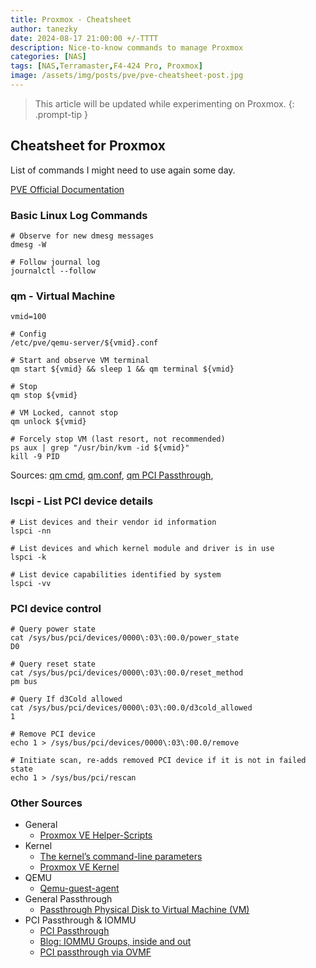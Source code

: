 ```yaml
---
title: Proxmox - Cheatsheet
author: tanezky
date: 2024-08-17 21:00:00 +/-TTTT
description: Nice-to-know commands to manage Proxmox
categories: [NAS]
tags: [NAS,Terramaster,F4-424 Pro, Proxmox]
image: /assets/img/posts/pve/pve-cheatsheet-post.jpg
---
```


> This article will be updated while experimenting on Proxmox.
{: .prompt-tip }

## Cheatsheet for Proxmox
List of commands I might need to use again some day.

[PVE Official Documentation](https://pve.proxmox.com/pve-docs/)

### Basic Linux Log Commands
```shell
# Observe for new dmesg messages
dmesg -W

# Follow journal log
journalctl --follow
```


### qm - Virtual Machine
```shell
vmid=100

# Config
/etc/pve/qemu-server/${vmid}.conf

# Start and observe VM terminal
qm start ${vmid} && sleep 1 && qm terminal ${vmid}

# Stop
qm stop ${vmid}

# VM Locked, cannot stop
qm unlock ${vmid}

# Forcely stop VM (last resort, not recommended)
ps aux | grep "/usr/bin/kvm -id ${vmid}"
kill -9 PID
```
Sources: [qm cmd](https://pve.proxmox.com/pve-docs/qm.1.html), [qm.conf](https://pve.proxmox.com/wiki/Manual:_qm.conf), [qm PCI Passthrough](https://pve.proxmox.com/pve-docs/pve-admin-guide.html#qm_pci_passthrough), 

### lscpi - List PCI device details
```shell
# List devices and their vendor id information
lspci -nn

# List devices and which kernel module and driver is in use
lspci -k

# List device capabilities identified by system
lspci -vv
```

### PCI device control
```shell
# Query power state
cat /sys/bus/pci/devices/0000\:03\:00.0/power_state 
D0

# Query reset state
cat /sys/bus/pci/devices/0000\:03\:00.0/reset_method 
pm bus

# Query If d3Cold allowed
cat /sys/bus/pci/devices/0000\:03\:00.0/d3cold_allowed
1

# Remove PCI device
echo 1 > /sys/bus/pci/devices/0000\:03\:00.0/remove

# Initiate scan, re-adds removed PCI device if it is not in failed state
echo 1 > /sys/bus/pci/rescan
```


### Other Sources
- General
    - [Proxmox VE Helper-Scripts](https://tteck.github.io/Proxmox/)
- Kernel
    - [The kernel’s command-line parameters](https://www.kernel.org/doc/html/latest/admin-guide/kernel-parameters.html)
    - [Proxmox VE Kernel](https://pve.proxmox.com/wiki/Proxmox_VE_Kernel)
- QEMU
    - [Qemu-guest-agent](https://pve.proxmox.com/wiki/Qemu-guest-agent)
- General Passthrough
    - [Passthrough Physical Disk to Virtual Machine (VM)](https://pve.proxmox.com/wiki/Passthrough_Physical_Disk_to_Virtual_Machine_(VM))
- PCI Passthrough & IOMMU
    - [PCI Passthrough](https://pve.proxmox.com/wiki/PCI_Passthrough)
    - [Blog: IOMMU Groups, inside and out](https://vfio.blogspot.com/2014/08/iommu-groups-inside-and-out.html)
    - [PCI passthrough via OVMF](https://wiki.archlinux.org/title/PCI_passthrough_via_OVMF)


